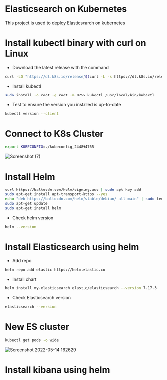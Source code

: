 # Elasticsearch on Kubernetes
This project is used to deploy Elasticsearch on kubernetes

# Install kubectl binary with curl on Linux 
- Download the latest release with the command
```bash
curl -LO "https://dl.k8s.io/release/$(curl -L -s https://dl.k8s.io/release/stable.txt)/bin/linux/amd64/kubectl"
```
- Install kubectl 
```bash
sudo install -o root -g root -m 0755 kubectl /usr/local/bin/kubectl
```
- Test to ensure the version you installed is up-to-date 
```bash
kubectl version --client
```

# Connect to K8s Cluster
```bash 
export KUBECONFIG=./kubeconfig_244894765
```
![Screenshot (7)](https://user-images.githubusercontent.com/104996017/167937536-6b092983-6ec8-4fe7-a864-f6de7e3ebc8d.png)

# Install Helm 
```bash 
curl https://baltocdn.com/helm/signing.asc | sudo apt-key add -
sudo apt-get install apt-transport-https --yes
echo "deb https://baltocdn.com/helm/stable/debian/ all main" | sudo tee /etc/apt/sources.list.d/helm-stable-debian.list
sudo apt-get update
sudo apt-get install helm
```
- Check helm version
```bash 
helm --version 
```

# Install Elasticsearch using helm 
- Add repo
```bash 
helm repo add elastic https://helm.elastic.co
```
- Install chart 
```bash 
helm install my-elasticsearch elastic/elasticsearch --version 7.17.3
```
- Check Elasticsearch version
```bash 
elasticsearch --version 
```
# New ES cluster
```bash 
kubectl get pods -o wide 
```
![Screenshot 2022-05-14 162629](https://user-images.githubusercontent.com/104996017/168448653-a467273a-b0da-4e25-ae3c-e0286e32faee.png)

# Install kibana using helm 



